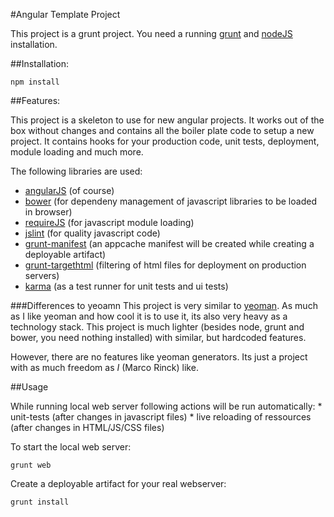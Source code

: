 #Angular Template Project

This project is a grunt project. You need a running [grunt](http://gruntjs.com/) and [nodeJS](http://nodejs.org/) installation.

##Installation:

	npm install

##Features:

This project is a skeleton to use for new angular projects. It works out of the box without changes and contains
all the boiler plate code to setup a new project. It contains hooks for your production code, unit tests,
deployment, module loading and much more.

The following libraries are used:

* [angularJS](http://angularjs.org/) (of course)
* [bower](https://github.com/bower/bower) (for dependeny management of javascript libraries to be loaded in browser)
* [requireJS](http://requirejs.org/) (for javascript module loading)
* [jslint](http://www.jslint.com/) (for quality javascript code)
* [grunt-manifest](https://github.com/gunta/grunt-manifest) (an appcache manifest will be created while creating a deployable artifact)
* [grunt-targethtml](https://github.com/changer/grunt-targethtml) (filtering of html files for deployment on production servers)
* [karma](http://karma-runner.github.io/) (as a test runner for unit tests and ui tests)

###Differences to yeoamn
This project is very similar to [yeoman](). As much as I like yeoman and how cool it is to use it, its also very
heavy as a technology stack. This project is much lighter (besides node, grunt and bower, you need nothing installed) with
similar, but hardcoded features.

However, there are no features like yeoman generators. Its just a project with as much freedom as *I* (Marco Rinck) like.

##Usage

While running local web server following actions will be run automatically:
	* unit-tests (after changes in javascript files)
	* live reloading of ressources (after changes in HTML/JS/CSS files)

To start the local web server:

	grunt web

Create a deployable artifact for your real webserver:

	grunt install